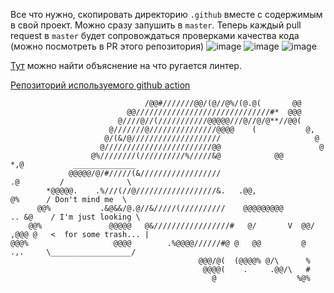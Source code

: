 Все что нужно, скопировать директорию `.github` вместе с содержимым в свой проект. Можно сразу запушить в `master`.
Теперь каждый pull request в `master` будет сопровождаться проверками качества кода (можно посмотреть в PR этого репозитория)
![image](https://user-images.githubusercontent.com/32086218/110495237-e83d3d80-8126-11eb-8c4e-2b82d98344d7.png)
![image](https://user-images.githubusercontent.com/32086218/110495293-f55a2c80-8126-11eb-9494-2443e75b8ce0.png)
![image](https://user-images.githubusercontent.com/32086218/110496165-cee8c100-8127-11eb-88cd-c8ca686bf44e.png)

[Тут](https://checkstyle.org/checks.html) можно найти объяснение на что ругается линтер. 


[Репозиторий используемого github action](https://github.com/github/super-linter#how-to-use)

```
                              /@@#///////@@/(@//@%/(@.@(       @@
                          @@//////////////////////////////#*  @@@
                        @////@//(///////////@@@@@///@//@/@**//@@(
                      @///////@///////////////@@@@    (           @,
                     @/(&/@////////////////////                     @
                    @////////////////////////@@                      @
                  @%////////(//////////%/////&@            @@       *,@           ______________
             @@@@@/@/#/////(&//////////////////                       .@         /              \
        *@@@@@.    .%///(//@//////////////////&.   .@@,                 @%      / Don't mind me  \
      @@%           .&@&&/@.@//&/////(//////////    @@@@@@@@@         .. &@    / I'm just looking \
    @@%               @@@@@   @&/////////////////#   @/       V  @@/ ,@@@ @   <  for some trash... |
@@@%                   @@@@        .%@@@@//////#@ @   @@         @     .,.     \__________________/
                                          @@@/@(  (@@@@% @/\      %
                                           @@@@(    .     .@@/\   #
                                             @                  %@%
                                             
```
